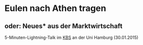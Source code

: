 # Eulen nach Athen tragen
## oder: Neues* aus der Marktwirtschaft

5-Minuten-Lightning-Talk im [KBS](https://www2.informatik.uni-hamburg.de/fachschaft/wiki/index.php/KBS-2014-LightningTalks-2) an der Uni Hamburg (30.01.2015)

